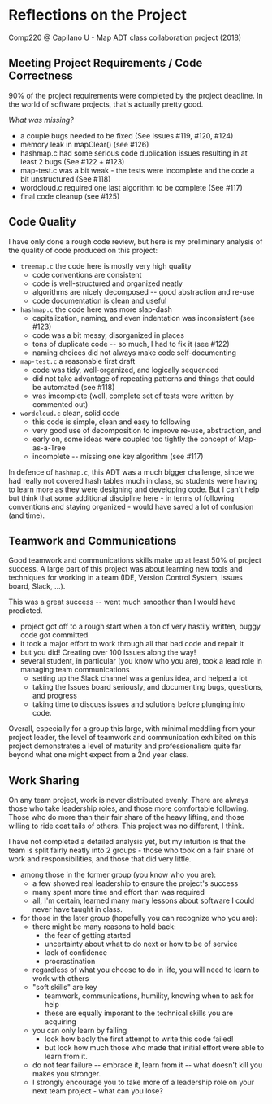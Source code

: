 # Reflections on the Project
Comp220 @ Capilano U - Map ADT class collaboration project (2018)

## Meeting Project Requirements / Code Correctness
90% of the project requirements were completed by the project deadline.
In the world of software projects, that's actually pretty good.

_What was missing?_
  - a couple bugs needed to be fixed (See Issues #119, #120, #124)
  - memory leak in mapClear() (see #126)
  - hashmap.c had some serious code duplication issues resulting in at least 2 bugs (See #122 + #123)
  - map-test.c was a bit weak - the tests were incomplete and the code a bit unstructured (See #118)
  - wordcloud.c required one last algorithm to be complete (See #117)
  - final code cleanup (see #125)

## Code Quality
I have only done a rough code review, but here is my preliminary analysis
of the quality of code produced on this project:

  - `treemap.c`  the code here is mostly very high quality
    - code conventions are consistent
    - code is well-structured and organized neatly
    - algorithms are nicely decomposed -- good abstraction and re-use
    - code documentation is clean and useful
  - `hashmap.c`  the code here was more slap-dash
    - capitalization, naming, and even indentation was inconsistent (see #123)
    - code was a bit messy, disorganized in places
    - tons of duplicate code -- so much, I had to fix it (see #122)
    - naming choices did not always make code self-documenting
  - `map-test.c`  a reasonable first draft 
    - code was tidy, well-organized, and logically sequenced
    - did not take advantage of repeating patterns and things that could be automated (see #118)
    - was imcomplete (well, complete set of tests were written by commented out)
  - `wordcloud.c`   clean, solid code
    - this code is simple, clean and easy to following
    - very good use of decomposition to improve re-use, abstraction, and 
    - early on, some ideas were coupled too tightly the concept of Map-as-a-Tree
    - incomplete -- missing one key algorithm (see #117)

In defence of `hashmap.c`, this ADT was a much bigger challenge, since we had really
not covered hash tables much in class, so students were having to learn more
as they were designing and developing code.  But I can't help but think that 
some additional discipline here - in terms of following conventions and staying
organized - would have saved a lot of confusion (and time).

## Teamwork and Communications
Good teamwork and communications skills make up at least 50% of project success.
A large part of this project was about learning new tools and techniques
for working in a team (IDE, Version Control System, Issues board, Slack, ...).

This was a great success -- went much smoother than I would have predicted.
  - project got off to a rough start when a ton of very hastily written, buggy code got committed
  - it took a major effort to work through all that bad code and repair it
  - but you did!  Creating over 100 Issues along the way!
  - several student, in particular (you know who you are), took a lead role in managing team communications
    - setting up the Slack channel was a genius idea, and helped a lot
    - taking the Issues board seriously, and documenting bugs, questions, and progress
    - taking time to discuss issues and solutions before plunging into code.

Overall, especially for a group this large, with minimal meddling from your project leader,
the level of teamwork and communication exhibited on this project demonstrates a level
of maturity and professionalism quite far beyond what one might expect from a 2nd year class.

## Work Sharing
On any team project, work is never distributed evenly.
There are always those who take leadership roles, and those more comfortable following.
Those who do more than their fair share of the heavy lifting,
and those willing to ride coat tails of others.
This project was no different, I think.

I have not completed a detailed analysis yet, but my intuition is that the team
is split fairly neatly into 2 groups - those who took on a fair share of work
and responsibilities, and those that did very little.
  - among those in the former group (you know who you are):
     - a few showed real leadership to ensure the project's success
     - many spent more time and effort than was required
     - all, I'm certain, learned many many lessons about software I could never have taught in class.
  - for those in the later group (hopefully you can recognize who you are):
     - there might be many reasons to hold back:
       - the fear of getting started
       - uncertainty about what to do next or how to be of service
       - lack of confidence
       - procrastination
     - regardless of what you choose to do in life, you will need to learn to work with others
     - "soft skills" are key 
        - teamwork, communications, humility, knowing when to ask for help
        - these are equally imporant to the technical skills you are acquiring   
     - you can only learn by failing
        - look how badly the first attempt to write this code failed!
        - but look how much those who made that initial effort were able to learn from it.
     - do not fear failure -- embrace it, learn from it -- what doesn't kill you makes you stronger.
     - I strongly encourage you to take more of a leadership role on your next team project - what can you lose?

